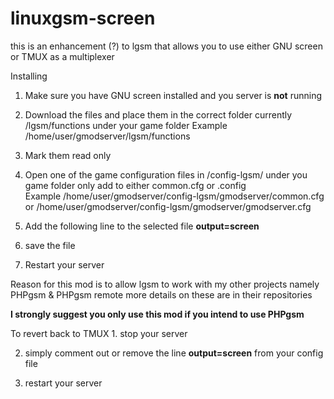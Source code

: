 # linuxgsm-screen
this is an enhancement (?) to lgsm that allows you to use either GNU screen or TMUX as a multiplexer

Installing

1. Make sure you have GNU screen installed and you server is <b>not</b> running

2. Download the files and place them in the correct folder currently /lgsm/functions under your game folder
   Example /home/user/gmodserver/lgsm/functions

3. Mark them read only 

4. Open one of the game configuration files in /config-lgsm/<servername> under you game folder
   only add to either common.cfg or <servername>.config<br>
   Example /home/user/gmodserver/config-lgsm/gmodserver/common.cfg or /home/user/gmodserver/config-lgsm/gmodserver/gmodserver.cfg

5. Add the following line to the selected file
   <b>output=screen</b>

6. save the file

7. Restart your server

<p>Reason for this mod is to allow lgsm to work with my other projects namely PHPgsm & PHPgsm remote more details on these are in their repositories</p>

<p><b>I strongly suggest you only use this mod if you intend to use PHPgsm</b></p> 
    
<p>
 To revert back to TMUX 
1. stop your server

2. simply comment out or remove the line <b>output=screen</b> from your config file

3. restart your server
</p>
